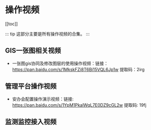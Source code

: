 # 操作视频
[[toc]]

::: tip
这部分主要是所有操作视频的合集。
:::

## GIS一张图相关视频

- 一张图gis协同及修改图层的使用操作视频：链接：https://pan.baidu.com/s/1MkskFZi8T6Bi15VQL6Jp1w 
提取码：2irg


## 管理平台操作视频

- 安办会配置操作演示视频：链接: https://pan.baidu.com/s/1YpM1PkalWqL7E0DZ9cGL2w 提取码: 19fj



## 监测监控接入视频